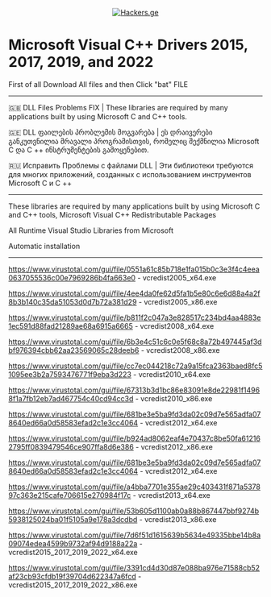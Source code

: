 <p align="center">
<a href="https://hackers.ge" target="_blank" rel="noopener noreferrer">
  <img style="max-width: 100%;" src="https://media.giphy.com/media/NcSRM70PbxRbR0PMZJ/giphy.gif" alt="Hackers.ge">
</a>

# Microsoft Visual C++ Drivers 2015, 2017, 2019, and 2022

First of all Download All files and then Click "bat" FILE 
<hr>


🇬🇧 DLL Files Problems FIX | These libraries are required by many applications built by using Microsoft C and C++ tools.

🇬🇪 DLL ფაილების პრობლემის მოგვარება | ეს დრაივერები განკუთვნილია მრავალი პროგრამისთვის, რომელიც შექმნილია Microsoft C და C ++ ინსტრუმენტების გამოყენებით.

🇷🇺 Исправить Проблемы с файлами DLL | Эти библиотеки требуются для многих приложений, созданных с использованием инструментов Microsoft C и C ++

<hr>

These libraries are required by many applications built by using Microsoft C and C++ tools, Microsoft Visual C++ Redistributable Packages

All Runtime Visual Studio Libraries from Microsoft

Automatic installation

-----------------------

https://www.virustotal.com/gui/file/0551a61c85b718e1fa015b0c3e3f4c4eea0637055536c00e7969286b4fa663e0 - vcredist2005_x64.exe

https://www.virustotal.com/gui/file/4ee4da0fe62d5fa1b5e80c6e6d88a4a2f8b3b140c35da51053d0d7b72a381d29 - vcredist2005_x86.exe

https://www.virustotal.com/gui/file/b811f2c047a3e828517c234bd4aa4883e1ec591d88fad21289ae68a6915a6665 - vcredist2008_x64.exe

https://www.virustotal.com/gui/file/6b3e4c51c6c0e5f68c8a72b497445af3dbf976394cbb62aa23569065c28deeb6 - vcredist2008_x86.exe

https://www.virustotal.com/gui/file/cc7ec044218c72a9a15fca2363baed8fc51095ee3b2a7593476771f9eba3d223 -  vcredist2010_x64.exe

https://www.virustotal.com/gui/file/67313b3d1bc86e83091e8de22981f14968f1a7fb12eb7ad467754c40cd94cc3d -  vcredist2010_x86.exe

https://www.virustotal.com/gui/file/681be3e5ba9fd3da02c09d7e565adfa078640ed66a0d58583efad2c1e3cc4064 -  vcredist2012_x64.exe

https://www.virustotal.com/gui/file/b924ad8062eaf4e70437c8be50fa612162795ff0839479546ce907ffa8d6e386 -  vcredist2012_x86.exe

https://www.virustotal.com/gui/file/681be3e5ba9fd3da02c09d7e565adfa078640ed66a0d58583efad2c1e3cc4064 -  vcredist2012_x64.exe

https://www.virustotal.com/gui/file/a4bba7701e355ae29c403431f871a537897c363e215cafe706615e270984f17c -  vcredist2013_x64.exe

https://www.virustotal.com/gui/file/53b605d1100ab0a88b867447bbf9274b5938125024ba01f5105a9e178a3dcdbd -  vcredist2013_x86.exe

https://www.virustotal.com/gui/file/7d6f51d1615639b5634e49335bbe14b8a09074edea4599b9732af94d9188a22a - vcredist2015_2017_2019_2022_x64.exe

https://www.virustotal.com/gui/file/3391cd4d30d87e088ba976e71588cb52af23cb93cfdb19f39704d622347a6fcd - vcredist2015_2017_2019_2022_x86.exe
